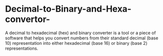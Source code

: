 # Decimal-to-Binary-and-Hexa-convertor-
A decimal to hexadecimal (hex) and binary converter is a tool or a piece of software that helps you convert numbers from their standard decimal (base 10) representation into either hexadecimal (base 16) or binary (base 2) representations.
